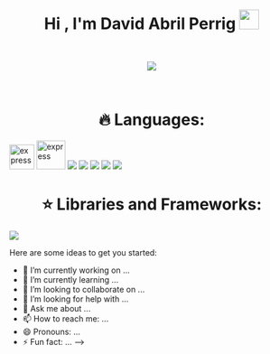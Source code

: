 <h1 align="center"><b>Hi , I'm David Abril Perrig </b><img src="https://media.giphy.com/media/hvRJCLFzcasrR4ia7z/giphy.gif" width="35"></h1>

<br/>

<p align="center">
  <a href="https://github.com/DenverCoder1/readme-typing-svg"><img src="https://readme-typing-svg.herokuapp.com?font=Time+New+Roman&color=cyan&size=25&center=true&vCenter=true&width=600&height=100&lines=Hey+y’all,+I+hope+you’re+doing+awesome;++;Self-taught+Front-End+Developer,;Computer+Engineering+Student,;Active+Learner/Researcher,;Love+to+learn+new+stuffs..<3"></a>
</p>

<br/>

<h1 align="center">🔥 Languages:</h1>

<p align="left"> 
      <img src="https://img.icons8.com/color/452/c-programming.png" alt="express" width="44" height="44" target="_blank"/>
      <img src="https://encrypted-tbn0.gstatic.com/images?q=tbn:ANd9GcT2KysS-Fj-RgPNEg0XK_6GJINJS-mf8f6zSxcZID9U7xsVTZPkPVtAqfY5E3kd0nTJnb0&usqp=CAU" alt="express" width="51" height="51" />
      <img src="https://img.icons8.com/color/48/000000/css3.png"/>
      <img src="https://img.icons8.com/color/48/000000/html-5.png"/>
      <img src="https://img.icons8.com/color/48/000000/javascript.png"/>
      <img src="https://img.icons8.com/color/48/000000/python.png"/>
      <img src="https://img.icons8.com/fluent/50/000000/mysql-logo.png"/>
</p>

 
  <h1 align="center">⭐️ Libraries and Frameworks:</h1> 
  <img src="https://upload.wikimedia.org/wikipedia/commons/a/a7/React-icon.svg"/>

  
Here are some ideas to get you started:

- 🔭 I’m currently working on ...
- 🌱 I’m currently learning ...
- 👯 I’m looking to collaborate on ...
- 🤔 I’m looking for help with ...
- 💬 Ask me about ...
- 📫 How to reach me: ...
- 😄 Pronouns: ...
- ⚡ Fun fact: ...
-->

